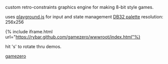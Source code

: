 custom retro-constraints graphics engine for making 8-bit style games.

uses [playground.js](http://playgroundjs.com) for input and state management
[DB32 palette](http://pixeljoint.com/forum/forum_posts.asp?TID=16247)
resolution: 256x256


{% include iframe.html url="https://rybar.github.com/gamezero/wwwroot/index.html"%}

hit 's' to rotate thru demos.

[gamezero](https://rybar.github.io/gamezero/wwwroot/)
